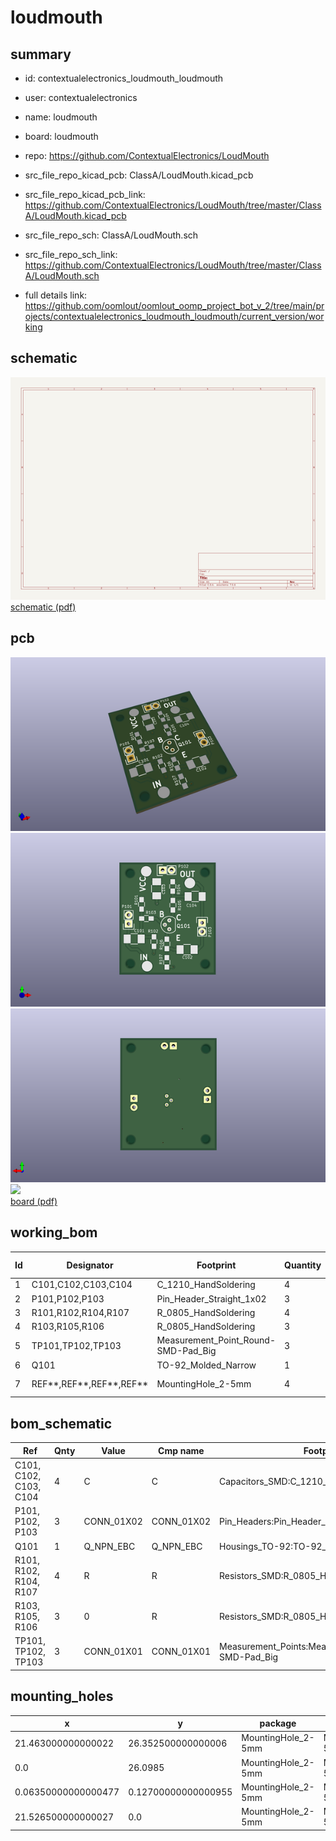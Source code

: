 # loudmouth
 
## summary 
* id: contextualelectronics_loudmouth_loudmouth
* user: contextualelectronics
* name: loudmouth
* board: loudmouth
* repo: https://github.com/ContextualElectronics/LoudMouth
* src_file_repo_kicad_pcb: ClassA/LoudMouth.kicad_pcb
* src_file_repo_kicad_pcb_link: https://github.com/ContextualElectronics/LoudMouth/tree/master/ClassA/LoudMouth.kicad_pcb


* src_file_repo_sch: ClassA/LoudMouth.sch
* src_file_repo_sch_link: https://github.com/ContextualElectronics/LoudMouth/tree/master/ClassA/LoudMouth.sch
* full details link: https://github.com/oomlout/oomlout_oomp_project_bot_v_2/tree/main/projects/contextualelectronics_loudmouth_loudmouth/current_version/working  

## schematic  
![](working_schematic_600.png)  
[schematic (pdf)](working_schematic.pdf)  

## pcb  
![](working_3d_600.png) 
![](working_3d_front_600.png)  
![](working_3d_back_600.png)  
![](working_600.png)  
[board (pdf)](working.pdf)  

## working_bom
| Id | Designator | Footprint | Quantity | Designation | Supplier and ref |  | None | 
| --- | --- | --- | --- | --- | --- | --- | --- | 
| 1 | C101,C102,C103,C104 | C_1210_HandSoldering | 4 | C |  |  | [''] | 
| 2 | P101,P102,P103 | Pin_Header_Straight_1x02 | 3 | CONN_01X02 |  |  | [''] | 
| 3 | R101,R102,R104,R107 | R_0805_HandSoldering | 4 | R |  |  | [''] | 
| 4 | R103,R105,R106 | R_0805_HandSoldering | 3 | 0 |  |  | [''] | 
| 5 | TP101,TP102,TP103 | Measurement_Point_Round-SMD-Pad_Big | 3 | CONN_01X01 |  |  | [''] | 
| 6 | Q101 | TO-92_Molded_Narrow | 1 | Q_NPN_EBC |  |  | [''] | 
| 7 | REF**,REF**,REF**,REF** | MountingHole_2-5mm | 4 | MountingHole_2-5mm |  |  | [''] | 


## bom_schematic
| Ref | Qnty | Value | Cmp name | Footprint | Description | Vendor | DNP | 
| --- | --- | --- | --- | --- | --- | --- | --- | 
| C101, C102, C103, C104 | 4 | C | C | Capacitors_SMD:C_1210_HandSoldering |  |  |  | 
| P101, P102, P103 | 3 | CONN_01X02 | CONN_01X02 | Pin_Headers:Pin_Header_Straight_1x02 |  |  |  | 
| Q101 | 1 | Q_NPN_EBC | Q_NPN_EBC | Housings_TO-92:TO-92_Molded_Narrow |  |  |  | 
| R101, R102, R104, R107 | 4 | R | R | Resistors_SMD:R_0805_HandSoldering |  |  |  | 
| R103, R105, R106 | 3 | 0 | R | Resistors_SMD:R_0805_HandSoldering |  |  |  | 
| TP101, TP102, TP103 | 3 | CONN_01X01 | CONN_01X01 | Measurement_Points:Measurement_Point_Round-SMD-Pad_Big |  |  |  | 


## mounting_holes
| x | y | package | value | ref | size | 
| --- | --- | --- | --- | --- | --- | 
| 21.463000000000022 | 26.352500000000006 | MountingHole_2-5mm | MountingHole_2-5mm | REF** | m3 | 
| 0.0 | 26.0985 | MountingHole_2-5mm | MountingHole_2-5mm | REF** | m3 | 
| 0.06350000000000477 | 0.12700000000000955 | MountingHole_2-5mm | MountingHole_2-5mm | REF** | m3 | 
| 21.526500000000027 | 0.0 | MountingHole_2-5mm | MountingHole_2-5mm | REF** | m3 | 



